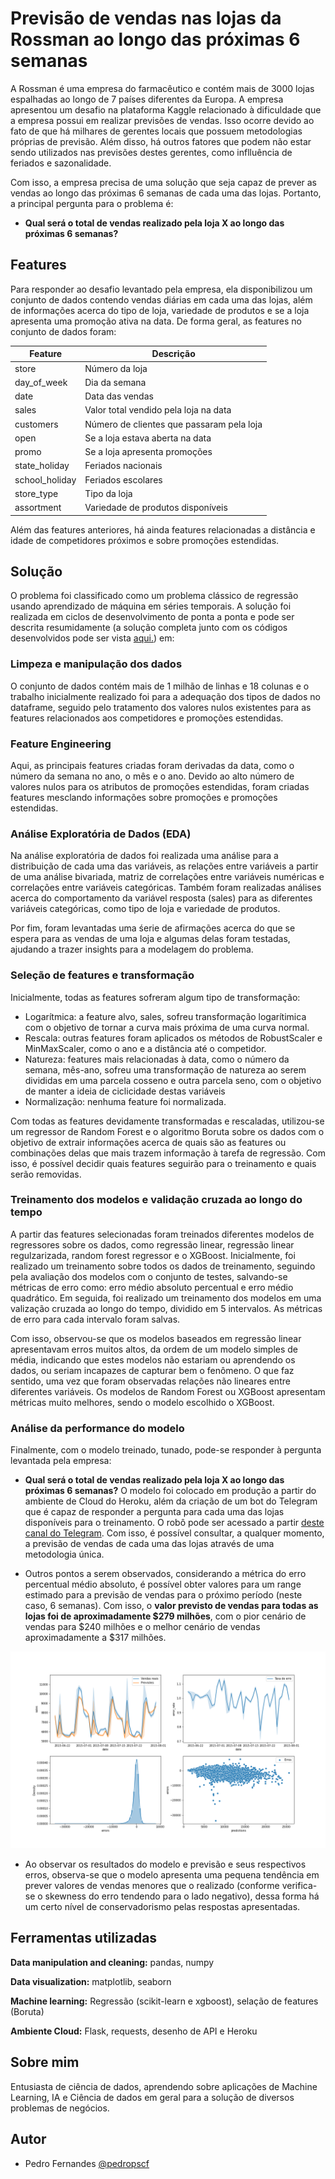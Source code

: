 
# Previsão de vendas nas lojas da Rossman ao longo das próximas 6 semanas

A Rossman é uma empresa do farmacêutico e contém mais de 3000 lojas espalhadas ao longo de 7 países diferentes da Europa. A empresa apresentou um desafio na plataforma Kaggle relacionado à dificuldade que a empresa possui em realizar previsões de vendas. Isso ocorre devido ao fato de que há milhares de gerentes locais que possuem metodologias próprias de previsão. Além disso, há outros fatores que podem não estar sendo utilizados nas previsões destes gerentes, como inflluência de feriados e sazonalidade.

Com isso, a empresa precisa de uma solução que seja capaz de prever as vendas ao longo das próximas 6 semanas de cada uma das lojas. Portanto, a principal pergunta para o problema é:

- **Qual será o total de vendas realizado pela loja X ao longo das próximas 6 semanas?**

## Features

Para responder ao desafio levantado pela empresa, ela disponibilizou um conjunto de dados contendo vendas diárias em cada uma das lojas, além de informações acerca do tipo de loja, variedade de produtos e se a loja apresenta uma promoção ativa na data. De forma geral, as features no conjunto de dados foram:

| Feature  | Descrição |
| ------------- | ------------- |
| store  | Número da loja |
| day_of_week  | Dia da semana  |
| date  | Data das vendas  |
| sales | Valor total vendido pela loja na data |
| customers | Número de clientes que passaram pela loja |
| open | Se a loja estava aberta na data |
| promo | Se a loja apresenta promoções |
| state_holiday | Feriados nacionais |
| school_holiday | Feriados escolares |
| store_type | Tipo da loja |
| assortment | Variedade de produtos disponíveis |

Além das features anteriores, há ainda features relacionadas a distância e idade de competidores próximos e sobre promoções estendidas.

## Solução

O problema foi classificado como um problema clássico de regressão usando aprendizado de máquina em séries temporais. A solução foi realizada em ciclos de desenvolvimento de ponta a ponta e pode ser descrita resumidamente (a solução completa junto com os códigos desenvolvidos pode ser vista [aqui.](https://github.com/pedropscf/1-Rossman-Sales-Prediction/blob/7e3111cdad78d7373659ab99296c9290d8afb02d/m05_vid01_store_sales_prediction_PTBR.ipynb)) em:

### Limpeza e manipulação dos dados

O conjunto de dados contém mais de 1 milhão de linhas e 18 colunas e o trabalho inicialmente realizado foi para a adequação dos tipos de dados no dataframe, seguido pelo tratamento dos valores nulos existentes para as features relacionados aos competidores e promoções estendidas.

### Feature Engineering

Aqui, as principais features criadas foram derivadas da data, como o número da semana no ano, o mês e o ano. Devido ao alto número de valores nulos para os atributos de promoções estendidas, foram criadas features mesclando informações sobre promoções e promoções estendidas.

### Análise Exploratória de Dados (EDA)

Na análise exploratória de dados foi realizada uma análise para a distribuição de cada uma das variáveis, as relações entre variáveis a partir de uma análise bivariada, matriz de correlações entre variáveis numéricas e correlações entre variáveis categóricas. Também foram realizadas análises acerca do comportamento da variável resposta (sales) para as diferentes variáveis categóricas, como tipo de loja e variedade de produtos.

Por fim, foram levantadas uma śerie de afirmações acerca do que se espera para as vendas de uma loja e algumas delas foram testadas, ajudando a trazer insights para a modelagem do problema.

### Seleção de features e transformação

Inicialmente, todas as features sofreram algum tipo de transformação:

- Logarítmica: a feature alvo, sales, sofreu transformação logarítimica com o objetivo de tornar a curva mais próxima de uma curva normal.
- Rescala: outras features foram aplicados os métodos de RobustScaler e MinMaxScaler, como o ano e a distância até o competidor.
- Natureza: features mais relacionadas à data, como o número da semana, mês-ano, sofreu uma transformação de natureza ao serem divididas em uma parcela cosseno e outra parcela seno, com o objetivo de manter a ideia de ciclicidade destas variáveis
- Normalização: nenhuma feature foi normalizada.

Com todas as features devidamente transformadas e rescaladas, utilizou-se um regressor de Random Forest e o algoritmo Boruta sobre os dados com o objetivo de extrair informações acerca de quais são as features ou combinações delas que mais trazem informação à tarefa de regressão. Com isso, é possível decidir quais features seguirão para o treinamento e quais serão removidas.

### Treinamento dos modelos e validação cruzada ao longo do tempo

A partir das features selecionadas foram treinados diferentes modelos de regressores sobre os dados, como regressão linear, regressão linear regulzarizada, random forest regressor e o XGBoost. Inicialmente, foi realizado um treinamento sobre todos os dados de treinamento, seguindo pela avaliação dos modelos com o conjunto de testes, salvando-se métricas de erro como: erro médio absoluto percentual e erro médio quadrático. Em seguida, foi realizado um treinamento dos modelos em uma valização cruzada ao longo do tempo, dividido em 5 intervalos. As métricas de erro para cada intervalo foram salvas.

Com isso, observou-se que os modelos baseados em regressão linear apresentavam erros muitos altos, da ordem de um modelo simples de média, indicando que estes modelos não estariam ou aprendendo os dados, ou seriam incapazes de capturar bem o fenômeno. O que faz sentido, uma vez que foram observadas relações não lineares entre diferentes variáveis. Os modelos de Random Forest ou XGBoost apresentam métricas muito melhores, sendo o modelo escolhido o XGBoost.

### Análise da performance do modelo

Finalmente, com o modelo treinado, tunado, pode-se responder à pergunta levantada pela empresa:

- **Qual será o total de vendas realizado pela loja X ao longo das próximas 6 semanas?** O modelo foi colocado em produção a partir do ambiente de Cloud do Heroku, além da criação de um bot do Telegram que é capaz de responder a pergunta para cada uma das lojas disponíveis para o treinamento. O robô pode ser acessado a partir [deste canal do Telegram](https://t.me/pedropscf_RossmanBot). Com isso, é possível consultar, a qualquer momento, a previsão de vendas de cada uma das lojas  através de uma metodologia única.

- Outros pontos a serem observados, considerando a métrica do erro percentual médio absoluto, é possível obter valores para um range estimado para a previsão de vendas para o próximo período (neste caso, 6 semanas). Com isso, o **valor previsto de vendas para todas as lojas foi de aproximadamente $279 milhões**, com o pior cenário de vendas para $240 milhões e o melhor cenário de vendas aproximadamente a $317 milhões.

<p align="center">
  <img src="https://github.com/pedropscf/1-Rossman-Sales-Prediction/blob/7e3111cdad78d7373659ab99296c9290d8afb02d/img/model_results.png" />
</p>

- Ao observar os resultados do modelo e previsão e seus respectivos erros, observa-se que o modelo apresenta uma pequena tendência em prever valores de vendas menores que o realizado (conforme verifica-se o skewness do erro tendendo para o lado negativo), dessa forma há um certo nível de conservadorismo pelas respostas apresentadas.

## Ferramentas utilizadas

**Data manipulation and cleaning:** pandas, numpy

**Data visualization:** matplotlib, seaborn

**Machine learning:** Regressão (scikit-learn e xgboost), selação de features (Boruta)

**Ambiente Cloud:** Flask, requests, desenho de API e Heroku


## Sobre mim
Entusiasta de ciência de dados, aprendendo sobre aplicações de Machine Learning, IA e Ciência de dados em geral para a solução de diversos problemas de negócios.

## Autor

- Pedro Fernandes [@pedropscf](https://www.github.com/pedropscf)

